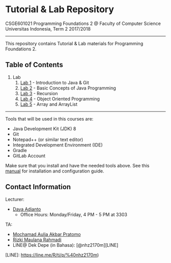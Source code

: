 # Tutorial & Lab Repository

CSGE601021 Programming Foundations 2 @ Faculty of Computer Science Universitas
Indonesia, Term 2 2017/2018

* * *

This repository contains Tutorial & Lab materials for Programming Foundations 2.

## Table of Contents

1. Lab
    1. [Lab 1](lab_instructions/lab_1/README.md) - Introduction to Java & Git
    2. [Lab 2](lab_instructions/lab_2/README.md) - Basic Concepts of Java Programming
    3. [Lab 3](lab_instructions/lab_3/README.md) - Recursion
    4. [Lab 4](lab_instructions/lab_4/README.md) - Object Oriented Programming
    5. [Lab 5](lab_instructions/lab_5/README.md) - Array and ArrayList

* * *

Tools that will be used in this courses are:

- Java Development Kit (JDK) 8
- Git
- Notepad++ (or similar text editor)
- Integrated Development Environment (IDE)
- Gradle
- GitLab Account

Make sure that you install and have the needed tools above. See this [manual][Manual]
for installation and configuration guide.

## Contact Information

Lecturer:

- [Daya Adianto](https://gitlab.com/addianto)
    - Office Hours: Monday/Friday, 4 PM - 5 PM at 3303

TA:

- [Mochamad Aulia Akbar Pratomo](https://gitlab.com/Mochaul)
- [Rizki Maulana Rahmadi](https://gitlab.com/kikirmd)
- LINE@ Dek Depe (in Bahasa): [@nhz2170m][LINE]

[Manual]: https://drive.google.com/file/d/1c1AA-9ju1S82-NYyV7EMyPNwScPpMQsr/view?usp=sharing
[LINE]: https://line.me/R/ti/p/%40nhz2170m)
